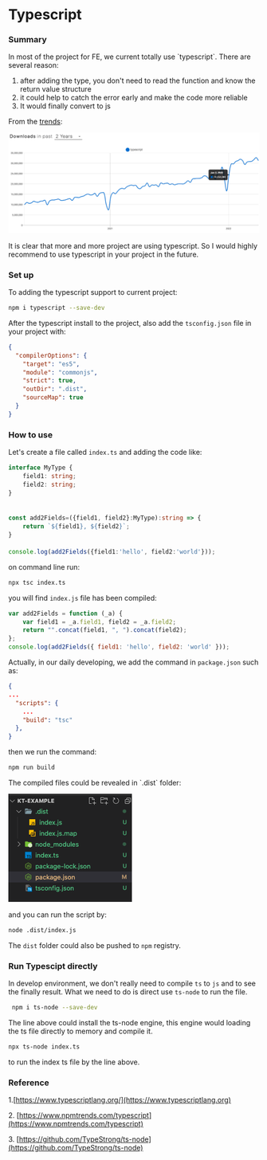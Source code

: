 # Typescript

### Summary

In most of the project for FE, we current totally use \`typescript\`. There are several reason:

1. after adding the type, you don't need to read the function and know the return value structure
2. it could help to catch the error early and make the code more reliable
3. It would finally convert to js

From the [trends](https://www.npmtrends.com/typescript):

![](<../../.gitbook/assets/image (1) (1) (1).png>)

It is clear that more and more project are using typescript. So I would highly recommend to use typescript in your project in the future.



### Set up

To adding the typescript support to current project:

```bash
npm i typescript --save-dev
```

After the typescript install to the project, also add the `tsconfig.json` file in your project with:

```json
{
  "compilerOptions": {
    "target": "es5",
    "module": "commonjs",
    "strict": true,
    "outDir": ".dist",
    "sourceMap": true
  }
}
```

### How to use

Let's create a file called `index.ts`  and adding the code like:

```typescript
interface MyType {
    field1: string;
    field2: string;
}


const add2Fields=({field1, field2}:MyType):string => {
    return `${field1}, ${field2}`;
}

console.log(add2Fields({field1:'hello', field2:'world'}));
```

&#x20;on command line run:

```bash
npx tsc index.ts
```

you will find `index.js` file has been compiled:

```javascript
var add2Fields = function (_a) {
    var field1 = _a.field1, field2 = _a.field2;
    return "".concat(field1, ", ").concat(field2);
};
console.log(add2Fields({ field1: 'hello', field2: 'world' }));
```

Actually, in our daily developing, we add the command in `package.json`  such as:

```json
{
...
  "scripts": {
    ...
    "build": "tsc"
  },
}
```

then we run the command:

```bash
npm run build
```

The compiled files could be revealed in \`.dist\` folder:

![](../../.gitbook/assets/image.png)

and you can run the script by:

```bash
node .dist/index.js
```

The `dist` folder could also be pushed to `npm` registry.



### Run Typescipt directly

In develop environment, we don't really need to compile `ts` to `js` and to see the finally result. What we need to do is direct use `ts-node`  to run the file.

```bash
 npm i ts-node --save-dev
```

The line above could install the ts-node engine, this engine would loading the ts file directly to memory and compile it.

```bash
npx ts-node index.ts
```

to run the index ts file by the line above.

### Reference

1.[https://www.typescriptlang.org/](https://www.typescriptlang.org)

2\. [https://www.npmtrends.com/typescript](https://www.npmtrends.com/typescript)

3\. [https://github.com/TypeStrong/ts-node](https://github.com/TypeStrong/ts-node)



